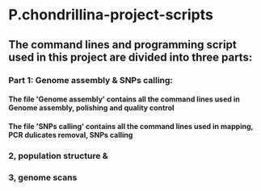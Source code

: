 # P.chondrillina-project-scripts

## The command lines and programming script used in this project are divided into three parts:
### Part 1: Genome assembly & SNPs calling:
#### The file 'Genome assembly' contains all the command lines used in Genome assembly, polishing and quality control
#### The file 'SNPs calling' contains all the command lines used in mapping, PCR dulicates removal, SNPs calling
### 2, population structure &
### 3, genome scans

